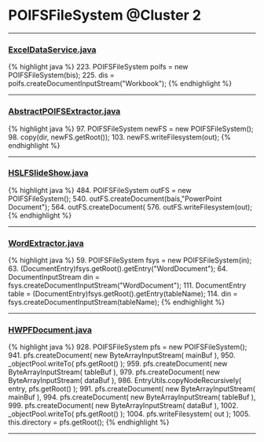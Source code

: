 # POIFSFileSystem @Cluster 2

***

### [ExcelDataService.java](https://searchcode.com/codesearch/view/92669291/)
{% highlight java %}
223. POIFSFileSystem poifs = new POIFSFileSystem(bis);
225. dis = poifs.createDocumentInputStream("Workbook");
{% endhighlight %}

***

### [AbstractPOIFSExtractor.java](https://searchcode.com/codesearch/view/111785564/)
{% highlight java %}
97. POIFSFileSystem newFS = new POIFSFileSystem();
98. copy(dir, newFS.getRoot());
103.     newFS.writeFilesystem(out);
{% endhighlight %}

***

### [HSLFSlideShow.java](https://searchcode.com/codesearch/view/97394255/)
{% highlight java %}
484. POIFSFileSystem outFS = new POIFSFileSystem();
540. outFS.createDocument(bais,"PowerPoint Document");
564.     outFS.createDocument(
576. outFS.writeFilesystem(out);
{% endhighlight %}

***

### [WordExtractor.java](https://searchcode.com/codesearch/view/48925096/)
{% highlight java %}
59. POIFSFileSystem fsys = new POIFSFileSystem(in);
63.     (DocumentEntry)fsys.getRoot().getEntry("WordDocument");
64. DocumentInputStream din = fsys.createDocumentInputStream("WordDocument");
111. DocumentEntry table = (DocumentEntry)fsys.getRoot().getEntry(tableName);
114. din = fsys.createDocumentInputStream(tableName);
{% endhighlight %}

***

### [HWPFDocument.java](https://searchcode.com/codesearch/view/97383956/)
{% highlight java %}
928. POIFSFileSystem pfs = new POIFSFileSystem();
941.             pfs.createDocument( new ByteArrayInputStream( mainBuf ),
950.             _objectPool.writeTo( pfs.getRoot() );
959.             pfs.createDocument( new ByteArrayInputStream( tableBuf ),
979.             pfs.createDocument( new ByteArrayInputStream( dataBuf ),
986.         EntryUtils.copyNodeRecursively( entry, pfs.getRoot() );
991.     pfs.createDocument( new ByteArrayInputStream( mainBuf ),
994.     pfs.createDocument( new ByteArrayInputStream( tableBuf ),
999.     pfs.createDocument( new ByteArrayInputStream( dataBuf ),
1002.     _objectPool.writeTo( pfs.getRoot() );
1004. pfs.writeFilesystem( out );
1005. this.directory = pfs.getRoot();
{% endhighlight %}

***

